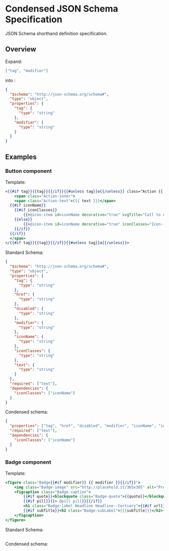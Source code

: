 # Condensed JSON Schema Specification

JSON Schema shorthand definition specification.

## Overview
Expand:
```json
["tag", "modifier"]
```
into :
```json
{
  "$schema": "http://json-schema.org/schema#",
  "type": "object",
  "properties": {
    "tag": {
      "type": "string"
    },
    "modifier": {
      "type": "string"
    }
  }
}
```


## Examples

### Button component
Template:
```handlebars
<{{#if tag}}{{tag}}{{/if}}{{#unless tag}}a{{/unless}} class="Action {{ modifier }}" href="{{#if href}}{{href}}{{else}}#{{/if}}" {{#if disabled}}disabled{{/if}}>
	<span class="Action-inner">
	<span class="Action-text">{{{ text }}}</span>
  {{#if iconName}}
    {{#if iconClasses}}
    	{{>@icon-item id=iconName decorative="true" svgTitle="Call to Action"}}
    {{else}}
    	{{>@icon-item id=iconName decorative="true" iconClasses="Icon--mini" svgTitle="Call to Action"}}
  	{{/if}}
  {{/if}}
  </span>
</{{#if tag}}{{tag}}{{/if}}{{#unless tag}}a{{/unless}}>
```

Standard Schema:
```json
{
  "$schema": "http://json-schema.org/schema#",
  "type": "object",
  "properties": {
    "tag": {
      "type": "string"
    },
    "href": {
      "type": "string"
    },
    "disabled": {
      "type": "string"
    },
    "modifier": {
      "type": "string"
    },
    "iconName": {
      "type": "string"
    },
    "iconClasses": {
      "type": "string"
    },
    "text": {
      "type": "string"
    }
  },
  "required": ["text"],
  "dependencies": {
    "iconClasses": ["iconName"]
  }
}
```

Condensed schema:
```json
{
  "properties": ["tag", "href", "disabled", "modifier", "iconName", "iconClasses", "text"],
  "required": ["text"],
  "dependencies": {
    "iconClasses": ["iconName"]
  }
}
```

### Badge component
Template:
```handlebars
<figure class="Badge{{#if modifier}} {{ modifier }}{{/if}}">
    <img class="Badge-image" src="http://placehold.it/365x365" alt="Profile">
    <figcaption class="Badge-caption">
    	{{#if quote}}<blockquote class="Badge-quote">{{quote}}</blockquote>{{/if}}
        {{#if pill}}{{> @pill pill}}{{/if}}
        <h1 class="Badge-label Headline Headline--tertiary">{{#if url}}<a href="{{url}}">{{/if}}{{ title }}{{#if url}}</a>{{/if}}</h1>
        {{#if subTitle}}<h2 class="Badge-subLabel">{{{subTitle}}}</h2>{{/if}}
    </figcaption>
</figure>
```

Standard Schema:
```json
```

Condensed schema:
```json
```
